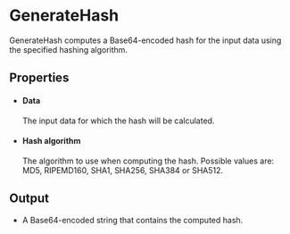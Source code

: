 GenerateHash
============

GenerateHash computes a Base64-encoded hash for the input data using the specified
hashing algorithm.

Properties
----------

-  #### Data

    The input data for which the hash will be calculated.

-  #### Hash algorithm

    The algorithm to use when computing the hash. Possible values are:
    MD5, RIPEMD160, SHA1, SHA256, SHA384 or SHA512.

Output
------

-  A Base64-encoded string that contains the computed hash.

